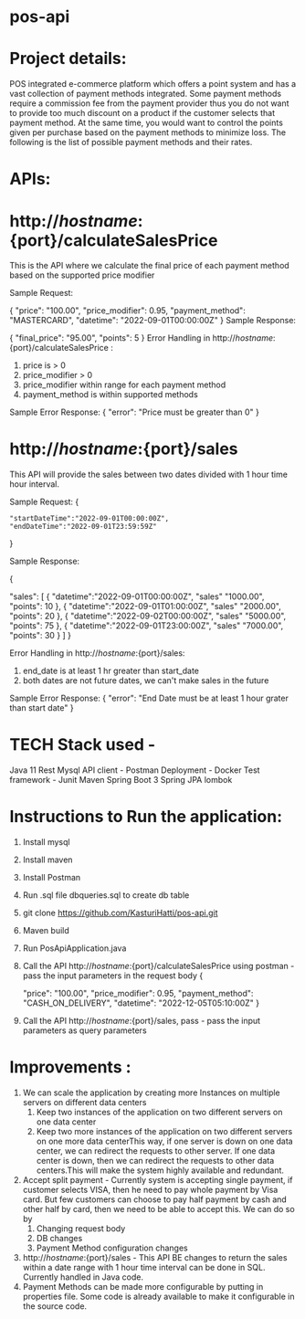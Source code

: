 # pos-api
# Project details:

POS integrated e-commerce platform which offers a point system and has a vast collection of payment methods integrated.
Some payment methods require a commission fee from the payment provider thus you do not want to provide too much discount on a product if the customer selects that payment method. At the same time, you would want to control the points given per purchase based on the payment methods to minimize loss. The following is the list of possible payment methods and their rates.

# APIs:

# http://${hostname}:${port}/calculateSalesPrice
This is the API where we calculate the final price of each payment method based on the supported price modifier

Sample Request:

{
"price": "100.00",
"price_modifier": 0.95,
"payment_method": "MASTERCARD",
"datetime": "2022-09-01T00:00:00Z"
}
Sample Response:

{
"final_price": "95.00",
"points": 5
}
Error Handling in http://${hostname}:${port}/calculateSalesPrice :
1. price is > 0
2. price_modifier > 0
3. price_modifier within range for each payment method
3. payment_method is within supported methods

Sample Error Response:
{
"error": "Price must be greater than 0"
}

# http://${hostname}:${port}/sales
This API will provide the sales between two dates divided with 1 hour time hour interval.

Sample Request:
{

    "startDateTime":"2022-09-01T00:00:00Z",
    "endDateTime":"2022-09-01T23:59:59Z"

}

Sample Response:

{

"sales": [
{
"datetime":"2022-09-01T00:00:00Z",
"sales" "1000.00",
"points": 10
},
{
"datetime":"2022-09-01T01:00:00Z",
"sales" "2000.00",
"points": 20
},
{
"datetime":"2022-09-02T00:00:00Z",
"sales" "5000.00",
"points": 75
},
{
"datetime":"2022-09-01T23:00:00Z",
"sales" "7000.00",
"points": 30
}
]
}


Error Handling in http://${hostname}:${port}/sales:
1. end_date is at least 1 hr greater than start_date
2. both dates are not future dates, we can't make sales in the future

Sample Error Response:
{
"error": "End Date must be at least 1 hour grater than start date"
}

# TECH Stack used -
Java 11
Rest
Mysql
API client - Postman
Deployment - Docker
Test framework - Junit
Maven
Spring Boot 3
Spring JPA
lombok

# Instructions to Run the application:

1. Install mysql
2. Install maven
3. Install Postman
4. Run .sql file dbqueries.sql to create db table
5. git clone https://github.com/KasturiHatti/pos-api.git
6. Maven build
7. Run PosApiApplication.java
8. Call the API http://${hostname}:${port}/calculateSalesPrice using postman - pass the input parameters in the request body
   {

   "price": "100.00",
   "price_modifier": 0.95,
   "payment_method": "CASH_ON_DELIVERY",
   "datetime": "2022-12-05T05:10:00Z"
   }
9. Call the API http://${hostname}:${port}/sales, pass - pass the input parameters as query parameters


# Improvements :

1. We can scale the application by creating more Instances  on multiple servers on different data centers
    1. Keep two instances of the application on two different servers on one data center
    2. Keep two more instances of the application on two different servers on one more data centerThis way, if one server is down on one data center, we can redirect the requests to other server. If one data center is down, then we can redirect the requests to other data centers.This will make the system highly available and redundant.
2. Accept  split payment - Currently system is accepting single payment, if customer selects VISA, then he need to pay whole payment by Visa card. But few customers can choose to pay half payment by cash and other half by card, then we need to be able to accept this. We can do so by
    1. Changing request body
    2. DB changes
    3. Payment Method configuration changes
3. http://${hostname}:${port}/sales - This API BE changes to return the sales within a date range with 1 hour time interval can be done in SQL. Currently handled in Java code.
4. Payment Methods can be made more configurable by putting in properties file. Some code is already available to make it configurable in the source code. 
    
